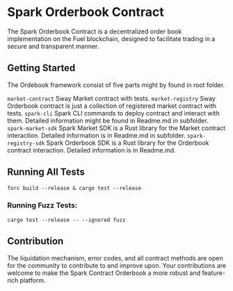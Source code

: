 # Spark Orderbook Contract

The Spark Orderbook Contract is a decentralized order book implementation on the Fuel blockchain, designed to facilitate trading in a secure and transparent manner.


## Getting Started

The Ordebook framework consist of five parts might by found in root folder.

`market-contract` Sway Market contract with tests.
`market-registry` Sway Orderbook contract is just a collection of registered market contract with tests.
`spark-cli` Spark CLI commands to deploy contract and interact with them. Detailed information might be found in Readme.md in subfolder.
`spark-market-sdk` Spark Market SDK is a Rust library for the Market contract interaction. Detailed information is in Readme.md in subfolder.
`spark-registry-sdk` Spark Orderbook SDK is a Rust library for the Orderbook contract interaction. Detailed information is in Readme.md.


## Running All Tests

```
forc build --release & cargo test --release
```

### Running Fuzz Tests:
```
cargo test --release -- --ignored fuzz
```

## Contribution

The liquidation mechanism, error codes, and all contract methods are open for the community to contribute to and improve upon. Your contributions are welcome to make the Spark Contract Orderbook a more robust and feature-rich platform.
